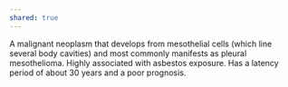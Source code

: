 ```yaml
---
shared: true
---
```

A malignant neoplasm that develops from mesothelial cells (which line several body cavities) and most commonly manifests as pleural mesothelioma. Highly associated with asbestos exposure. Has a latency period of about 30 years and a poor prognosis.